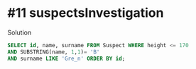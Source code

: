 # #11 suspectsInvestigation


Solution

```sql
SELECT id, name, surname FROM Suspect WHERE height <= 170 
AND SUBSTRING(name, 1,1)= 'B' 
AND surname LIKE 'Gre_n' ORDER BY id;
```